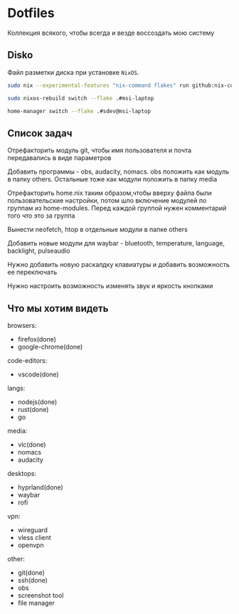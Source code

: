 # Dotfiles

Коллекция всякого, чтобы всегда и везде воссоздать мою систему

## Disko

Файл разметки диска при установке `NixOS`.

```bash
sudo nix --experimental-features "nix-command flakes" run github:nix-community/disko/latest -- --mode destroy,format,mount ./disko.nix
```

```bash
sudo nixos-rebuild switch --flake .#msi-laptop
```

```bash
home-manager switch --flake .#sdev@msi-laptop
```

## Список задач

Отрефакторить модуль git, чтобы имя пользователя и почта передавались в виде параметров

Добавить программы - obs, audacity, nomacs. obs положить как модуль в папку others. Остальные тоже как модули положить в папку media

Отрефакторить home.nix таким образом,чтобы вверху файла были пользовательские настройки, потом шло включение модулей по группам из home-modules. Перед каждой группой нужен комментарий того что это за группа

Вынести neofetch, htop в отдельные модули в папке others

Добавить новые модули для waybar - bluetooth, temperature, language, backlight, pulseaudio

Нужно добавить новую раскалдку клавиатуры и добавить возможность ее переключать

Нужно настроить возможность изменять звук и яркость кнопками

## Что мы хотим видеть

browsers:

- firefox(done)
- google-chrome(done)

code-editors:

- vscode(done)

langs:

- nodejs(done)
- rust(done)
- go

media:

- vlc(done)
- nomacs
- audacity

desktops:

- hyprland(done)
- waybar
- rofi

vpn:

- wireguard
- vless client
- openvpn

other:

- git(done)
- ssh(done)
- obs
- screenshot tool
- file manager
